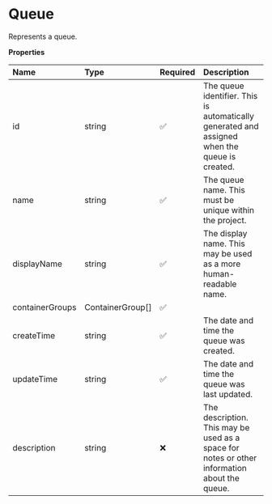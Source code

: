 # Queue

Represents a queue.

**Properties**

| Name            | Type             | Required | Description                                                                                   |
| :-------------- | :--------------- | :------- | :-------------------------------------------------------------------------------------------- |
| id              | string           | ✅       | The queue identifier. This is automatically generated and assigned when the queue is created. |
| name            | string           | ✅       | The queue name. This must be unique within the project.                                       |
| displayName     | string           | ✅       | The display name. This may be used as a more human-readable name.                             |
| containerGroups | ContainerGroup[] | ✅       |                                                                                               |
| createTime      | string           | ✅       | The date and time the queue was created.                                                      |
| updateTime      | string           | ✅       | The date and time the queue was last updated.                                                 |
| description     | string           | ❌       | The description. This may be used as a space for notes or other information about the queue.  |
